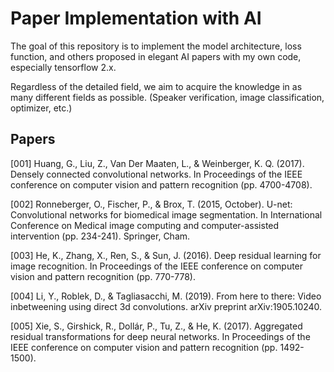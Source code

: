 # **Paper Implementation with AI**

The goal of this repository is to implement the model architecture, loss function, and others proposed in elegant AI papers with my own code, especially tensorflow 2.x.

Regardless of the detailed field, we aim to acquire the knowledge in as many different fields as possible. (Speaker verification, image classification, optimizer, etc.)

## **Papers**

[001] Huang, G., Liu, Z., Van Der Maaten, L., & Weinberger, K. Q. (2017). Densely connected convolutional networks. In Proceedings of the IEEE conference on computer vision and pattern recognition (pp. 4700-4708).

[002] Ronneberger, O., Fischer, P., & Brox, T. (2015, October). U-net: Convolutional networks for biomedical image segmentation. In International Conference on Medical image computing and computer-assisted intervention (pp. 234-241). Springer, Cham.

[003] He, K., Zhang, X., Ren, S., & Sun, J. (2016). Deep residual learning for image recognition. In Proceedings of the IEEE conference on computer vision and pattern recognition (pp. 770-778).

[004] Li, Y., Roblek, D., & Tagliasacchi, M. (2019). From here to there: Video inbetweening using direct 3d convolutions. arXiv preprint arXiv:1905.10240.

[005] Xie, S., Girshick, R., Dollár, P., Tu, Z., & He, K. (2017). Aggregated residual transformations for deep neural networks. In Proceedings of the IEEE conference on computer vision and pattern recognition (pp. 1492-1500).
